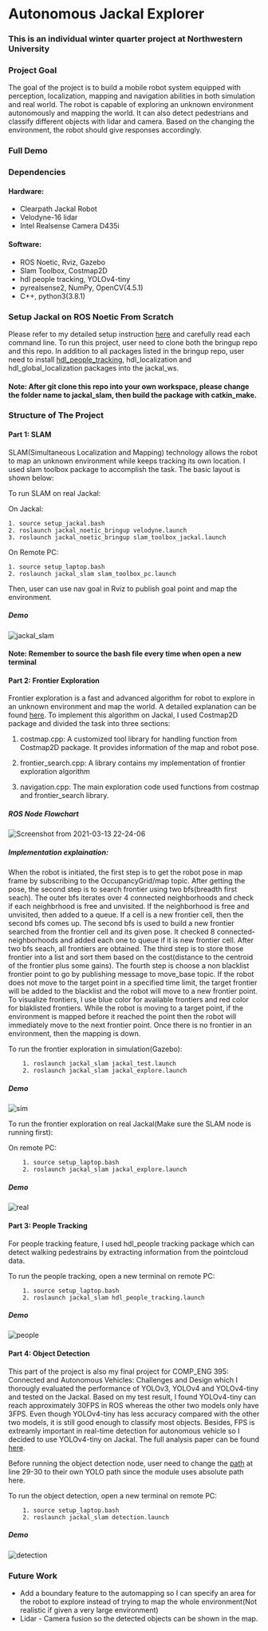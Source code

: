 # Autonomous Jackal Explorer
### This is an individual winter quarter project at Northwestern University
### Project Goal

The goal of the project is to build a mobile robot system equipped with perception, localization, mapping and navigation abilities in both simulation and real world. The robot is capable of exploring an unknown environment autonomously and mapping the world. It can also detect pedestrians and classify different objects with lidar and camera. Based on the changing the environment, the robot should give responses accordingly.

### Full Demo



### Dependencies
#### Hardware:
* Clearpath Jackal Robot
* Velodyne-16 lidar
* Intel Realsense Camera D435i
#### Software:
* ROS Noetic, Rviz, Gazebo
* Slam Toolbox, Costmap2D
* hdl people tracking, YOLOv4-tiny
* pyrealsense2, NumPy, OpenCV(4.5.1)
* C++, python3(3.8.1)
### Setup Jackal on ROS Noetic From Scratch
Please refer to my detailed setup instruction [here](https://github.com/dinvincible98/Jackal_ROS_Noetic_Bringup) and carefully read each command line. To run this project, user need to clone both the bringup repo and this repo. In addition to all packages listed in the bringup repo, user need to install [hdl_people_tracking](https://github.com/koide3/hdl_people_tracking), hdl_localization and hdl_global_localization packages into the jackal_ws. 

#### Note: After git clone this repo into your own workspace, please change the folder name to jackal_slam, then build the package with catkin_make. 

### Structure of The Project
#### Part 1: SLAM
SLAM(Simultaneous Localization and Mapping) technology allows the robot to map an unknown environment while keeps tracking its own location. I used slam toolbox package to accomplish the task. The basic layout is shown below:


To run SLAM on real Jackal:

On Jackal:
    
    1. source setup_jackal.bash 
    2. roslaunch jackal_noetic_bringup velodyne.launch
    3. roslaunch jackal_noetic_bringup slam_toolbox_jackal.launch

On Remote PC:
    
    1. source setup_laptop.bash
    2. roslaunch jackal_slam slam_toolbox_pc.launch

Then, user can use nav goal in Rviz to publish goal point and map the environment.
##### Demo
![jackal_slam](https://user-images.githubusercontent.com/70287453/111059530-f3140d00-845b-11eb-8aa3-7b2310e49384.gif)

#### Note: Remember to source the bash file every time when open a new terminal

#### Part 2: Frontier Exploration
Frontier exploration is a fast and advanced algorithm for robot to explore in an unknown environment and map the world. A detailed explanation can be found [here](https://www.cs.cmu.edu/~motionplanning/papers/sbp_papers/integrated1/yamauchi_frontiers.pdf). To implement this algorithm on Jackal, I used Costmap2D package and divided the task into three sections:

1. costmap.cpp: A customized tool library for handling function from Costmap2D package. It provides information of the map and robot pose.
 
2. frontier_search.cpp: A library contains my implementation of frontier exploration algorithm  

3. navigation.cpp: The main exploration code used functions from costmap and frontier_search library. 

##### ROS Node Flowchart

![Screenshot from 2021-03-13 22-24-06](https://user-images.githubusercontent.com/70287453/111057174-df13df80-844a-11eb-8548-9372ff116ee8.png)

##### Implementation explaination: 
When the robot is initiated, the first step is to get the robot pose in map frame by subscribing to the OccupancyGrid/map topic. After getting the pose, the second step is to search frontier using two bfs(breadth first seach). The outer bfs iterates over 4 connected neighborhoods and check if each neighbrhood is free and unvisited. If the neighborhood is free and unvisited, then added to a queue. If a cell is a new frontier cell, then the second bfs comes up. The second bfs is used to build a new frontier searched from the frontier cell and its given pose.  It checked 8 connected-neighborhoods and added each one to queue if it is new frontier cell. After two bfs seach, all frontiers are obtained. The third step is to store those frontier into a list and sort them based on the cost(distance to the centroid of the frontier plus some gains). The fourth step is choose a non blacklist frontier point to go by publishing message to move_base topic. If the robot does not move to the target point in a specified time limit, the target frontier will be added to the blacklist and the robot will move to a new frontier point. To visualize frontiers, I use blue color for available frontiers and red color for blaklisted frontiers. While the robot is moving to a target point, if the environment is mapped before it reached the point then the robot will immediately move to the next frontier point. Once there is no frontier in an environment, then the mapping is down. 

To run the frontier exploration in simulation(Gazebo):
        
        1. roslaunch jackal_slam jackal_test.launch
        2. roslaunch jackal_slam jackal_explore.launch 

##### Demo
![sim](https://user-images.githubusercontent.com/70287453/111059533-f4453a00-845b-11eb-9a82-8ed0f2c2b920.gif)

To run the frontier exploration on real Jackal(Make sure the SLAM node is running first):

On remote PC:

        1. source setup_laptop.bash
        2. roslaunch jackal_slam jackal_explore.launch
##### Demo
![real](https://user-images.githubusercontent.com/70287453/111059806-e8f30e00-845d-11eb-8db0-c0366c25a32b.gif)

#### Part 3: People Tracking
For people tracking feature, I used hdl_people tracking package which can detect walking pedestrains by extracting information from the pointcloud data. 

To run the people tracking, open a new terminal on remote PC:

        1. source setup_laptop.bash
        2. roslaunch jackal_slam hdl_people_tracking.launch

##### Demo
![people](https://user-images.githubusercontent.com/70287453/111059814-eee8ef00-845d-11eb-96fa-cdfd59554b52.gif)

#### Part 4: Object Detection 
This part of the project is also my final project for COMP_ENG 395: Connected and Autonomous Vehicles: Challenges and Design which I thorougly evaluated the performance of YOLOv3, YOLOv4 and YOLOv4-tiny and tested on the Jackal. Based on my test result, I found YOLOv4-tiny can reach approximately 30FPS in ROS whereas the other two models only have 3FPS. Even though YOLOv4-tiny has less accuracy compared with the other two models, it is still good enough to classify most objects. Besides, FPS is extreamly important in real-time detection for autonomous vehicle so I decided to use YOLOv4-tiny on Jackal. The full analysis paper can be found [here](https://github.com/dinvincible98/Autonomous_Jackal_Explorer/blob/master/final%20project.pdf). 

Before running the object detection node, user need to change the [path](https://github.com/dinvincible98/Autonomous_Jackal_Explorer/blob/master/src/detection) at line 29-30 to their own YOLO path since the module uses absolute path here. 

To run the object detection, open a new terminal on remote PC:    

        1. source setup_laptop.bash
        2. roslaunch jackal_slam detection.launch

##### Demo
![detection](https://user-images.githubusercontent.com/70287453/111059811-eb556800-845d-11eb-906a-2048baa3e898.gif)

### Future Work
* Add a boundary feature to the automapping so I can specify an area for the robot to explore instead of trying to map the whole environment(Not realistic if given a very large environment)
* Lidar - Camera fusion so the detected objects can be shown in the map. 
        

